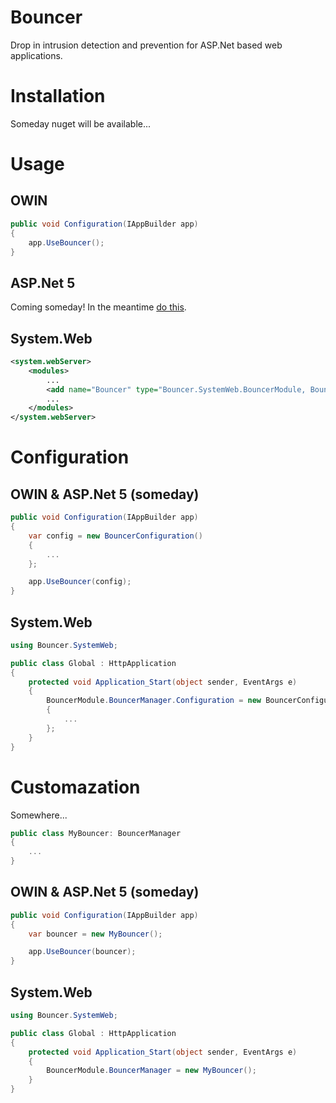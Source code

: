 # Bouncer

Drop in intrusion detection and prevention for ASP.Net based web applications.

# Installation

Someday nuget will be available...

# Usage

## OWIN
```C#
public void Configuration(IAppBuilder app)
{
    app.UseBouncer();
}
```

## ASP.Net 5
Coming someday! In the meantime [do this](https://docs.asp.net/en/latest/fundamentals/owin.html).

## System.Web
```XML
<system.webServer>
	<modules>
	    ...
		<add name="Bouncer" type="Bouncer.SystemWeb.BouncerModule, Bouncer.SystemWeb, Version=1.0.0.0"/>
		...
	</modules>
</system.webServer>
```

# Configuration

## OWIN & ASP.Net 5 (someday)
```C#
public void Configuration(IAppBuilder app)
{
    var config = new BouncerConfiguration()
	{
		...
	};

    app.UseBouncer(config);
}
```

## System.Web
```C#
using Bouncer.SystemWeb;

public class Global : HttpApplication
{
    protected void Application_Start(object sender, EventArgs e)
    {
        BouncerModule.BouncerManager.Configuration = new BouncerConfiguration
        {
			...
        };
    }
}
```


# Customazation

Somewhere...

```C#
public class MyBouncer: BouncerManager
{
	...
}
```

## OWIN & ASP.Net 5 (someday)
```C#
public void Configuration(IAppBuilder app)
{
    var bouncer = new MyBouncer();

    app.UseBouncer(bouncer);
}
```

## System.Web
```C#
using Bouncer.SystemWeb;

public class Global : HttpApplication
{
    protected void Application_Start(object sender, EventArgs e)
    {
        BouncerModule.BouncerManager = new MyBouncer(); 
    }
}
```